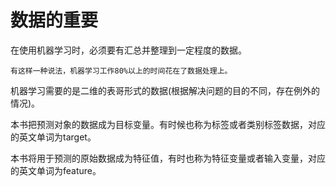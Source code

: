 # 数据的重要

在使用机器学习时，必须要有汇总并整理到一定程度的数据。

```
有这样一种说法，机器学习工作80%以上的时间花在了数据处理上。
```

机器学习需要的是二维的表哥形式的数据(根据解决问题的目的不同，存在例外的情况)。

本书把预测对象的数据成为目标变量。有时候也称为标签或者类别标签数据，对应的英文单词为target。

本书将用于预测的原始数据成为特征值，有时也称为特征变量或者输入变量，对应的英文单词为feature。
